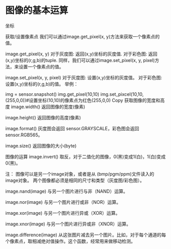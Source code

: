 # 图像的基本运算

坐标


获取/设置像素点
我们可以通过image.get_pixel(x, y)方法来获取一个像素点的值。

image.get_pixel(x, y)
对于灰度图: 返回(x,y)坐标的灰度值.
对于彩色图: 返回(x,y)坐标的(r,g,b)的tuple.
同样，我们可以通过image.set_pixel(x, y, pixel)方法，来设置一个像素点的值。

image.set_pixel(x, y, pixel)
对于灰度图: 设置(x,y)坐标的灰度值。
对于彩色图: 设置(x,y)坐标的(r,g,b)的值。
举例：

img = sensor.snapshot()
img.get_pixel(10,10)
img.set_pixcel(10,10,(255,0,0))#设置坐标(10,10)的像素点为红色(255,0,0)
Copy
获取图像的宽度和高度
image.width()
返回图像的宽度(像素)

image.height()
返回图像的高度(像素)

image.format()
灰度图会返回 sensor.GRAYSCALE，彩色图会返回 sensor.RGB565。

image.size()
返回图像的大小(byte)

图像的运算
image.invert()
取反，对于二值化的图像，0(黑)变成1(白)，1(白)变成0(黑)。

注：
图像可以是另一个image对象，或者是从 (bmp/pgm/ppm)文件读入的image对象。
两个图像都必须是相同的尺寸和类型（灰度图/彩色图）。

image.nand(image)
与另一个图片进行与非（NAND）运算。

image.nor(image)
与另一个图片进行或非（NOR）运算。

image.xor(image)
与另一个图片进行异或（XOR）运算。

image.xnor(image)
与另一个图片进行异或非（XNOR）运算。

image.difference(image)
从这张图片减去另一个图片。比如，对于每个通道的每个像素点，取相减绝对值操作。这个函数，经常用来做移动检测。